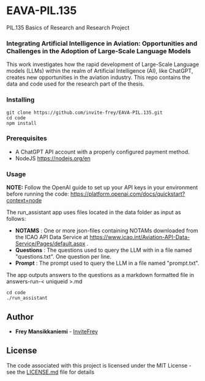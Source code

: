 # EAVA-PIL.135

PIL.135 Basics of Research and Research Project

### Integrating Artificial Intelligence in Aviation: Opportunities and Challenges in the Adoption of Large-Scale Language Models

This work investigates how the rapid development of Large-Scale Language models (LLMs) within the realm of Artificial Intelligence (AI), like ChatGPT, creates new opportunities in the aviation industry. This repo contains the data and code used for the research part of the thesis.

### Installing

```
git clone https://github.com/invite-frey/EAVA-PIL.135.git
cd code
npm install
```

### Prerequisites

* A ChatGPT API account with a properly configured payment method.
* NodeJS https://nodejs.org/en

### Usage

**NOTE:** Follow the OpenAI guide to set up your API keys in your environment before running the code: https://platform.openai.com/docs/quickstart?context=node

The run_assistant app uses files located in the data folder as input as follows:

* **NOTAMS** : One or more json-files containing NOTAMs downloaded from the ICAO API Data Service at https://www.icao.int/Aviation-API-Data-Service/Pages/default.aspx .
* **Questions** : The questions used to query the LLM with in a file named "questions.txt". One question per line.
* **Prompt** : The prompt used to query the LLM in a file named "prompt.txt".

The app outputs answers to the questions as a markdown formatted file in answers-run-< uniqueid >.md

```
cd code
./run_assistant
```

## Author

* **Frey Mansikkaniemi** - [InviteFrey](https://github.com/invite-frey)

## License

The code associated with this project is licensed under the MIT License - see the [LICENSE.md](LICENSE.md) file for details